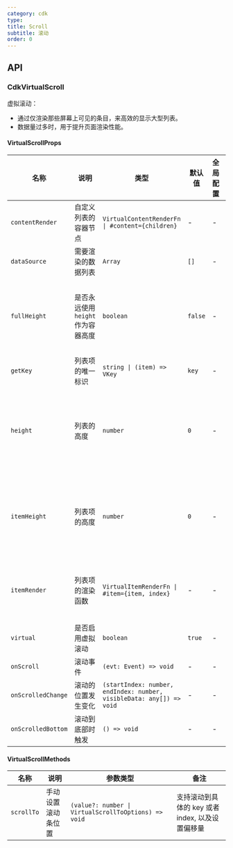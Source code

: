 ```yaml
---
category: cdk
type: 
title: Scroll
subtitle: 滚动
order: 0
---
```


## API

### CdkVirtualScroll

虚拟滚动：

- 通过仅渲染那些屏幕上可见的条目，来高效的显示大型列表。
- 数据量过多时，用于提升页面渲染性能。

#### VirtualScrollProps

| 名称 | 说明 | 类型  | 默认值 | 全局配置 | 备注 |
| --- | --- | --- | --- | --- | --- |
| `contentRender` | 自定义列表的容器节点 | `VirtualContentRenderFn \| #content={children}` | - | - | - |
| `dataSource` | 需要渲染的数据列表 | `Array` | `[]` | - | - |
| `fullHeight` | 是否永远使用 `height` 作为容器高度 | `boolean` | `false` | - | 仅在不符合虚拟滚动条件时生效 |
| `getKey` | 列表项的唯一标识 | `string \| (item) => VKey` | `key` | - | - |
| `height` | 列表的高度 | `number` | `0` | - | 设置为大于 0 时才可以启用虚拟滚动 |
| `itemHeight` | 列表项的高度 | `number` | `0` | - | 设置为大于 0 时才可以启用虚拟滚动 |
| `itemRender` | 列表项的渲染函数 | `VirtualItemRenderFn \| #item={item, index}` | - | - | 必须设置或者提供 `item` 插槽 |
| `virtual` | 是否启用虚拟滚动 | `boolean` | `true` | - | - |
| `onScroll` | 滚动事件 | `(evt: Event) => void` | - | - | - |
| `onScrolledChange` | 滚动的位置发生变化 | `(startIndex: number, endIndex: number, visibleData: any[]) => void` | - | - | - |
| `onScrolledBottom` | 滚动到底部时触发 | `() => void` | - | - | - |

#### VirtualScrollMethods

| 名称 | 说明 | 参数类型 | 备注 |
| --- | --- | --- | --- |
| `scrollTo` | 手动设置滚动条位置 | `(value?: number \| VirtualScrollToOptions) => void` | 支持滚动到具体的 key 或者 index, 以及设置偏移量 |
